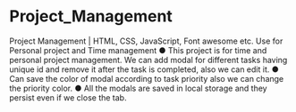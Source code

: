 # Project_Management
Project Management | HTML, CSS, JavaScript, Font awesome etc. 
 Use for Personal project and Time management
●	This project is for time and personal project management. We can add modal for different tasks having unique id and remove it after the task is completed, also we can edit it.
●	Can save the color of modal according to task priority also we can change the priority color.
●	All the modals are saved in local storage and they persist even if we close the tab.
